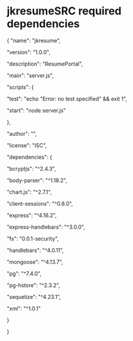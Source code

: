 # jkresumeSRC required dependencies

{
  "name": "jkresume",
  
  "version": "1.0.0",
  
  "description": "ResumePortal",
  
  "main": "server.js",
  
  "scripts": {
  
  "test": "echo \"Error: no test specified\" && exit 1",
  
  "start": "node server.js"
  
  },
  
  "author": "",
  
  "license": "ISC",
  
  "dependencies": {
  
  "bcryptjs": "^2.4.3",
  
  "body-parser": "^1.18.2",
  
  "chart.js": "^2.7.1",
  
  "client-sessions": "^0.8.0",
  
  "express": "^4.16.2",
  
  "express-handlebars": "^3.0.0",
  
  "fs": "0.0.1-security",
  
  "handlebars": "^4.0.11",
  
  "mongoose": "^4.13.7",
  
  "pg": "^7.4.0",
  
  "pg-hstore": "^2.3.2",
  
  "sequelize": "^4.23.1",
  
  "xml": "^1.0.1"

}

}


